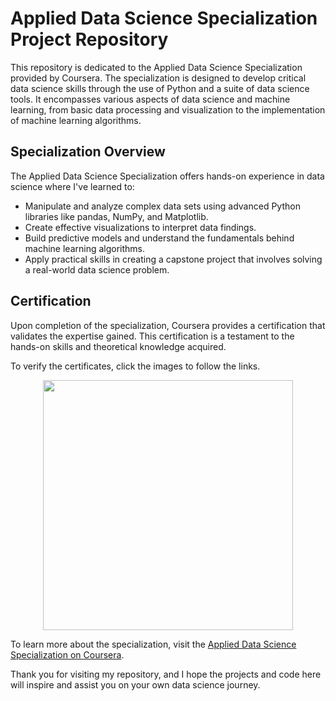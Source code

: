# Applied Data Science Specialization Project Repository

This repository is dedicated to the Applied Data Science Specialization provided by Coursera. The specialization is designed to develop critical data science skills through the use of Python and a suite of data science tools. It encompasses various aspects of data science and machine learning, from basic data processing and visualization to the implementation of machine learning algorithms.

## Specialization Overview

The Applied Data Science Specialization offers hands-on experience in data science where I've learned to:

- Manipulate and analyze complex data sets using advanced Python libraries like pandas, NumPy, and Matplotlib.
- Create effective visualizations to interpret data findings.
- Build predictive models and understand the fundamentals behind machine learning algorithms.
- Apply practical skills in creating a capstone project that involves solving a real-world data science problem.

## Certification

Upon completion of the specialization, Coursera provides a certification that validates the expertise gained. This certification is a testament to the hands-on skills and theoretical knowledge acquired.

To verify the certificates, click the images to follow the links.

<p align="middle">
  <a href="https://coursera.org/share/31c89e55a76bcd92937e1987e4b54f99"><img src="https://github.com/Ebadm/IBM-Data-Science-Professional-Certificate/assets/64616825/1332e5dc-115d-4675-b7b4-575f690d9b5f" height="400"></a>
</p>


To learn more about the specialization, visit the [Applied Data Science Specialization on Coursera](https://www.coursera.org/specializations/applied-data-science).

Thank you for visiting my repository, and I hope the projects and code here will inspire and assist you on your own data science journey.


